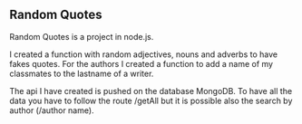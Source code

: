 ## Random Quotes ##

Random Quotes is a project in node.js.

I created a function with random adjectives, nouns and adverbs to have fakes quotes. For the authors I created a function to add a name of my classmates to the lastname of a writer. 

The api I have created is pushed on the database MongoDB. To have all the data you have to follow the route /getAll but it is possible also the search by author (/author name).